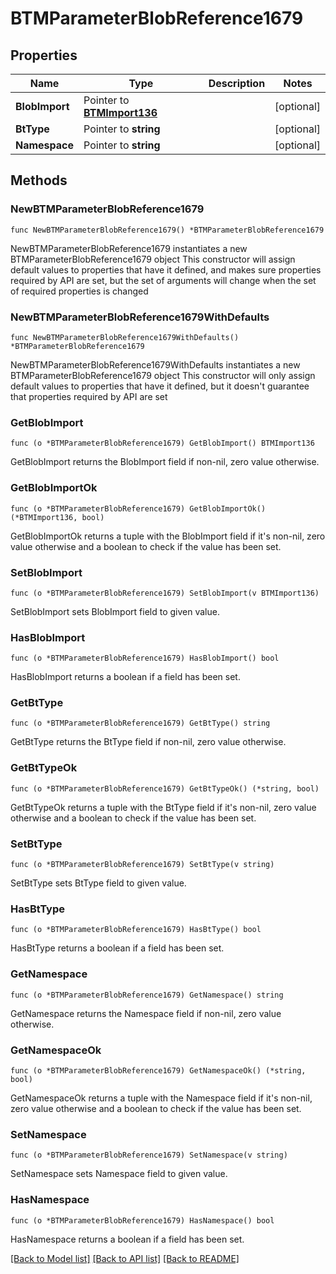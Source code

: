 # BTMParameterBlobReference1679

## Properties

Name | Type | Description | Notes
------------ | ------------- | ------------- | -------------
**BlobImport** | Pointer to [**BTMImport136**](BTMImport136.md) |  | [optional] 
**BtType** | Pointer to **string** |  | [optional] 
**Namespace** | Pointer to **string** |  | [optional] 

## Methods

### NewBTMParameterBlobReference1679

`func NewBTMParameterBlobReference1679() *BTMParameterBlobReference1679`

NewBTMParameterBlobReference1679 instantiates a new BTMParameterBlobReference1679 object
This constructor will assign default values to properties that have it defined,
and makes sure properties required by API are set, but the set of arguments
will change when the set of required properties is changed

### NewBTMParameterBlobReference1679WithDefaults

`func NewBTMParameterBlobReference1679WithDefaults() *BTMParameterBlobReference1679`

NewBTMParameterBlobReference1679WithDefaults instantiates a new BTMParameterBlobReference1679 object
This constructor will only assign default values to properties that have it defined,
but it doesn't guarantee that properties required by API are set

### GetBlobImport

`func (o *BTMParameterBlobReference1679) GetBlobImport() BTMImport136`

GetBlobImport returns the BlobImport field if non-nil, zero value otherwise.

### GetBlobImportOk

`func (o *BTMParameterBlobReference1679) GetBlobImportOk() (*BTMImport136, bool)`

GetBlobImportOk returns a tuple with the BlobImport field if it's non-nil, zero value otherwise
and a boolean to check if the value has been set.

### SetBlobImport

`func (o *BTMParameterBlobReference1679) SetBlobImport(v BTMImport136)`

SetBlobImport sets BlobImport field to given value.

### HasBlobImport

`func (o *BTMParameterBlobReference1679) HasBlobImport() bool`

HasBlobImport returns a boolean if a field has been set.

### GetBtType

`func (o *BTMParameterBlobReference1679) GetBtType() string`

GetBtType returns the BtType field if non-nil, zero value otherwise.

### GetBtTypeOk

`func (o *BTMParameterBlobReference1679) GetBtTypeOk() (*string, bool)`

GetBtTypeOk returns a tuple with the BtType field if it's non-nil, zero value otherwise
and a boolean to check if the value has been set.

### SetBtType

`func (o *BTMParameterBlobReference1679) SetBtType(v string)`

SetBtType sets BtType field to given value.

### HasBtType

`func (o *BTMParameterBlobReference1679) HasBtType() bool`

HasBtType returns a boolean if a field has been set.

### GetNamespace

`func (o *BTMParameterBlobReference1679) GetNamespace() string`

GetNamespace returns the Namespace field if non-nil, zero value otherwise.

### GetNamespaceOk

`func (o *BTMParameterBlobReference1679) GetNamespaceOk() (*string, bool)`

GetNamespaceOk returns a tuple with the Namespace field if it's non-nil, zero value otherwise
and a boolean to check if the value has been set.

### SetNamespace

`func (o *BTMParameterBlobReference1679) SetNamespace(v string)`

SetNamespace sets Namespace field to given value.

### HasNamespace

`func (o *BTMParameterBlobReference1679) HasNamespace() bool`

HasNamespace returns a boolean if a field has been set.


[[Back to Model list]](../README.md#documentation-for-models) [[Back to API list]](../README.md#documentation-for-api-endpoints) [[Back to README]](../README.md)


